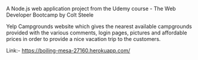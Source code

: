 A Node.js web application project from the Udemy course - The Web Developer Bootcamp by Colt Steele

Yelp Campgrounds website which gives the nearest available campgrounds provided with the various comments,
login pages, pictures and affordable prices in order to provide a nice vacation trip to the customers.

Link:-  https://boiling-mesa-27160.herokuapp.com/

